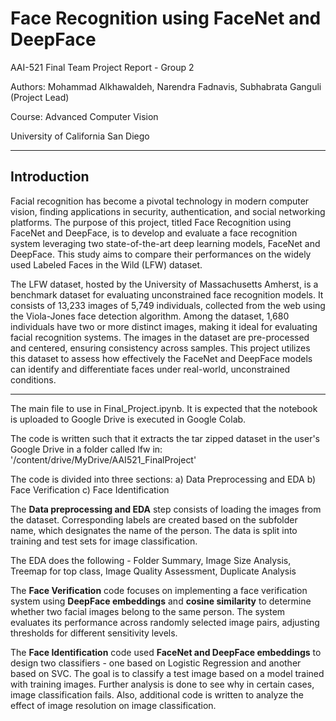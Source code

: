 


# Face Recognition using FaceNet and DeepFace

AAI-521 Final Team Project Report - Group 2

Authors: Mohammad Alkhawaldeh, Narendra Fadnavis, Subhabrata Ganguli (Project Lead)

Course: Advanced Computer Vision

University of California San Diego

---
## Introduction

Facial recognition has become a pivotal technology in modern computer vision, finding applications in security, authentication, and social networking platforms. The purpose of this project, titled Face Recognition using FaceNet and DeepFace, is to develop and evaluate a face recognition system leveraging two state-of-the-art deep learning models, FaceNet and DeepFace. This study aims to compare their performances on the widely used Labeled Faces in the Wild (LFW) dataset.

The LFW dataset, hosted by the University of Massachusetts Amherst, is a benchmark dataset for evaluating unconstrained face recognition models. It consists of 13,233 images of 5,749 individuals, collected from the web using the Viola-Jones face detection algorithm. Among the dataset, 1,680 individuals have two or more distinct images, making it ideal for evaluating facial recognition systems. The images in the dataset are pre-processed and centered, ensuring consistency across samples. This project utilizes this dataset to assess how effectively the FaceNet and DeepFace models can identify and differentiate faces under real-world, unconstrained conditions.

---

The main file to use in Final_Project.ipynb. It is expected that the notebook is uploaded to Google Drive is executed in Google Colab.

The code is written such that it extracts the tar zipped dataset in the user's Google Drive in a folder called lfw in: 
'/content/drive/MyDrive/AAI521_FinalProject'

The code is divided into three sections:
a) Data Preprocessing and EDA
b) Face Verification
c) Face Identification

The **Data preprocessing and EDA** step consists of loading the images from the dataset. Corresponding labels are created based on the subfolder name, which designates the name of the person. The data is split into training and test sets for image classification.

The EDA does the following - Folder Summary, Image Size Analysis, Treemap for top class, Image Quality Assessment, Duplicate Analysis

The **Face Verification** code focuses on implementing a face verification system using **DeepFace embeddings** and **cosine similarity** to determine whether two facial images belong to the same person. The system evaluates its performance across randomly selected image pairs, adjusting thresholds for different sensitivity levels.

The **Face Identification** code used **FaceNet and DeepFace embeddings** to design two classifiers - one based on Logistic Regression and another based on SVC. The goal is to classify a test image based on a model trained with training images. Further analysis is done to see why in certain cases, image classification fails. Also, additional code is written to analyze the effect of image resolution on image classification.






